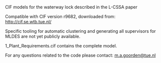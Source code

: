 CIF models for the waterway lock described in the L-CSSA paper

Compatible with CIF version r9682, downloaded from: http://cif.se.wtb.tue.nl/

Specific tooling for automatic clustering and generating all supervisors for 
MLDES are not yet publicly available.

1_Plant_Requirements.cif contains the complete model.

For any questions related to the code please contact: m.a.goorden@tue.nl
